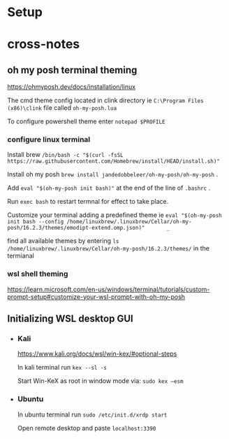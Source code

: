# Setup

# cross-notes

## oh my posh terminal theming

https://ohmyposh.dev/docs/installation/linux

The cmd theme config located in clink directory ie `C:\Program Files (x86)\clink` file called `oh-my-posh.lua`

To configure powershell theme enter `notepad $PROFILE`

### configure linux terminal

Install brew
`/bin/bash -c "$(curl -fsSL https://raw.githubusercontent.com/Homebrew/install/HEAD/install.sh)"`

Install oh my posh `brew install jandedobbeleer/oh-my-posh/oh-my-posh` .

Add `eval "$(oh-my-posh init bash)"` at the end of the line of `.bashrc` .

Run `exec bash` to restart termnal for effect to take place.

Customize your terminal adding a predefined theme ie `eval "$(oh-my-posh init bash --config /home/linuxbrew/.linuxbrew/Cellar/oh-my-posh/16.2.3/themes/emodipt-extend.omp.json)"       _`

find all available themes by entering ``` ls /home/linuxbrew/.linuxbrew/Cellar/oh-my-posh/16.2.3/themes/ ``` in the termianal


### wsl shell theming

https://learn.microsoft.com/en-us/windows/terminal/tutorials/custom-prompt-setup#customize-your-wsl-prompt-with-oh-my-posh

## Initializing WSL desktop GUI

<ul>

<li>  
  
### Kali
https://www.kali.org/docs/wsl/win-kex/#optional-steps
  
In kali terminal run ``` kex --sl -s ```
 
Start Win-KeX as root in window mode via: ``` sudo kex –esm ```

  </li>
  
  <li>

### Ubuntu

In ubuntu terminal run `sudo /etc/init.d/xrdp start`

Open remote desktop and paste `localhost:3390`

  </li>
    
  </ul>

